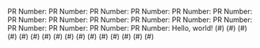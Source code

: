 PR Number: PR Number: PR Number: PR Number: PR Number: PR Number: PR Number: PR Number: PR Number: PR Number: PR Number: PR Number: PR Number: PR Number: PR Number: PR Number: Hello, world! (#) (#) (#) (#) (#) (#) (#) (#) (#) (#) (#) (#) (#) (#) (#) (#)
